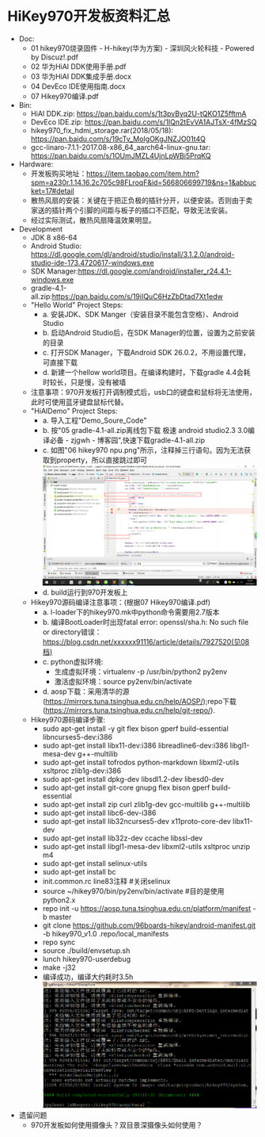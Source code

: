 # HiKey970开发板资料汇总
- Doc:
	- 01 hikey970烧录固件 - H-hikey(华为方案) - 深圳风火轮科技 - Powered by Discuz!.pdf
	- 02 华为HiAI DDK使用手册.pdf
	- 03 华为HiAI DDK集成手册.docx
	- 04 DevEco IDE使用指南.docx
	- 07 Hikey970编译.pdf
- Bin:
	- HiAI DDK.zip: https://pan.baidu.com/s/1t3pvByq2U-tQKO1Z5fftmA
	- DevEco IDE.zip: https://pan.baidu.com/s/1IQn2tEvVA1AJTsX-4fMzSQ
	- hikey970_fix_hdmi_storage.rar(2018/05/18): https://pan.baidu.com/s/19cTv_MoIgOKgJNZJO01t4Q
	- gcc-linaro-7.1.1-2017.08-x86_64_aarch64-linux-gnu.tar: https://pan.baidu.com/s/1OUmJMZL4UjnLpWBi5PrqKQ
- Hardware:
	- 开发板购买地址：https://item.taobao.com/item.htm?spm=a230r.1.14.16.2c705c98FLroqF&id=566806699719&ns=1&abbucket=17#detail
	- 散热风扇的安装：关键在于把正负极的插针分开，以便安装。否则由于卖家送的插针两个引脚的间距与板子的插口不匹配，导致无法安装。
	- 经过实际测试，散热风扇降温效果明显。
- Development
	- JDK 8 x86-64
	- Android Studio: https://dl.google.com/dl/android/studio/install/3.1.2.0/android-studio-ide-173.4720617-windows.exe
	- SDK Manager:https://dl.google.com/android/installer_r24.4.1-windows.exe
	- gradle-4.1-all.zip:https://pan.baidu.com/s/19iIQuC6HzZbDtad7Xt1edw
	- "Hello World" Project Steps:
		- a. 安装JDK、SDK Manger（安装目录不能包含空格）、Android Studio
		- b. 启动Android Studio后，在SDK Manager的位置，设置为之前安装的目录
		- c. 打开SDK Manager，下载Android SDK 26.0.2，不用设置代理，可直接下载
		- d. 新建一个hellow world项目。在编译构建时，下载gradle 4.4会耗时较长，只是慢，没有被墙
	- 注意事项：970开发板打开调制模式后，usb口的键盘和鼠标将无法使用，此时可使用蓝牙键盘鼠标代替。
	- "HiAIDemo" Project Steps:
		- a. 导入工程"Demo_Soure_Code"
		- b. 按"05 gradle-4.1-all.zip离线包下载 极速 android studio2.3 3.0编译必备 - zjgwh - 博客园",快速下载gradle-4.1-all.zip
		- c. 如图"06 hikey970 npu.png"所示，注释掉三行语句。因为无法获取到property，所以直接跳过即可
			![注释的语句](/06%20hikey970%20npu.png)
		- d. build运行到970开发板上
	- Hikey970源码编译注意事项：(根据07 Hikey970编译.pdf)
		- a. l-loader下的hikey970.mk中python命令需要用2.7版本
		- b. 编译BootLoader时出现fatal error: openssl/sha.h: No such file or directory错误：https://blog.csdn.net/xxxxxx91116/article/details/7927520(见08档)
		- c. python虚拟环境:
			- 生成虚拟环境：virtualenv -p /usr/bin/python2 py2env
			- 激活虚拟环境：source py2env/bin/activate
		- d. aosp下载：采用清华的源(https://mirrors.tuna.tsinghua.edu.cn/help/AOSP/);repo下载(https://mirrors.tuna.tsinghua.edu.cn/help/git-repo/).
    - Hikey970源码编译步骤: 
	    - sudo apt-get install -y git flex bison gperf build-essential libncurses5-dev:i386 
		- sudo apt-get install libx11-dev:i386 libreadline6-dev:i386 libgl1-mesa-dev g++-multilib 
		- sudo apt-get install tofrodos python-markdown libxml2-utils xsltproc zlib1g-dev:i386 
		- sudo apt-get install dpkg-dev libsdl1.2-dev libesd0-dev
		- sudo apt-get install git-core gnupg flex bison gperf build-essential  
		- sudo apt-get install zip curl zlib1g-dev gcc-multilib g++-multilib 
		- sudo apt-get install libc6-dev-i386 
		- sudo apt-get install lib32ncurses5-dev x11proto-core-dev libx11-dev 
		- sudo apt-get install lib32z-dev ccache libssl-dev
		- sudo apt-get install libgl1-mesa-dev libxml2-utils xsltproc unzip m4
		- sudo apt-get install selinux-utils
		- sudo apt-get install bc
		- init.common.rc line83注释 #关闭selinux
		- source ~/hikey970/bin/py2env/bin/activate #目的是使用python2.x
		- repo init -u https://aosp.tuna.tsinghua.edu.cn/platform/manifest -b master
		- git clone https://github.com/96boards-hikey/android-manifest.git -b hikey970_v1.0 .repo/local_manifests
		- repo sync 
		- source ./build/envsetup.sh
		- lunch hikey970-userdebug
		- make  -j32
		- 编译成功，编译大约耗时3.5h
		  ![注释的语句](/09%20编译成功截图.png)
- 遗留问题
  - 970开发板如何使用摄像头？双目景深摄像头如何使用？

